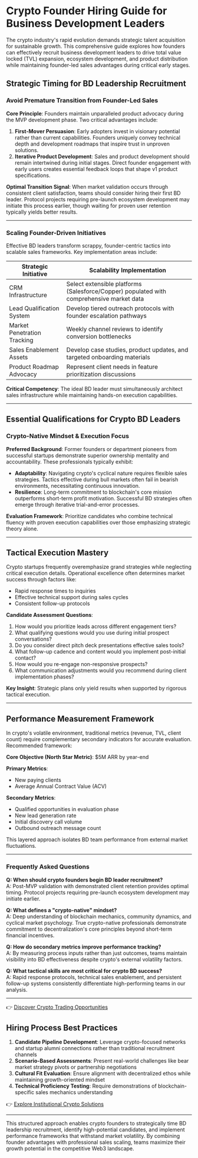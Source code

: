 # Crypto Founder Hiring Guide for Business Development Leaders

The crypto industry's rapid evolution demands strategic talent acquisition for sustainable growth. This comprehensive guide explores how founders can effectively recruit business development leaders to drive total value locked (TVL) expansion, ecosystem development, and product distribution while maintaining founder-led sales advantages during critical early stages.

## Strategic Timing for BD Leadership Recruitment

### Avoid Premature Transition from Founder-Led Sales

**Core Principle**: Founders maintain unparalleled product advocacy during the MVP development phase. Two critical advantages include:

1. **First-Mover Persuasion**: Early adopters invest in visionary potential rather than current capabilities. Founders uniquely convey technical depth and development roadmaps that inspire trust in unproven solutions.
2. **Iterative Product Development**: Sales and product development should remain intertwined during initial stages. Direct founder engagement with early users creates essential feedback loops that shape v1 product specifications.

**Optimal Transition Signal**: When market validation occurs through consistent client satisfaction, teams should consider hiring their first BD leader. Protocol projects requiring pre-launch ecosystem development may initiate this process earlier, though waiting for proven user retention typically yields better results.

---

### Scaling Founder-Driven Initiatives

Effective BD leaders transform scrappy, founder-centric tactics into scalable sales frameworks. Key implementation areas include:

| Strategic Initiative          | Scalability Implementation                                                                 |
|-------------------------------|-------------------------------------------------------------------------------------------|
| CRM Infrastructure            | Select extensible platforms (Salesforce/Copper) populated with comprehensive market data |
| Lead Qualification System     | Develop tiered outreach protocols with founder escalation pathways                        |
| Market Penetration Tracking   | Weekly channel reviews to identify conversion bottlenecks                                 |
| Sales Enablement Assets       | Develop case studies, product updates, and targeted onboarding materials                  |
| Product Roadmap Advocacy      | Represent client needs in feature prioritization discussions                              |

**Critical Competency**: The ideal BD leader must simultaneously architect sales infrastructure while maintaining hands-on execution capabilities.

---

## Essential Qualifications for Crypto BD Leaders

### Crypto-Native Mindset & Execution Focus

**Preferred Background**: Former founders or department pioneers from successful startups demonstrate superior ownership mentality and accountability. These professionals typically exhibit:

- **Adaptability**: Navigating crypto's cyclical nature requires flexible sales strategies. Tactics effective during bull markets often fail in bearish environments, necessitating continuous innovation.
- **Resilience**: Long-term commitment to blockchain's core mission outperforms short-term profit motivation. Successful BD strategies often emerge through iterative trial-and-error processes.

**Evaluation Framework**: Prioritize candidates who combine technical fluency with proven execution capabilities over those emphasizing strategic theory alone.

---

## Tactical Execution Mastery

Crypto startups frequently overemphasize grand strategies while neglecting critical execution details. Operational excellence often determines market success through factors like:

- Rapid response times to inquiries
- Effective technical support during sales cycles
- Consistent follow-up protocols

**Candidate Assessment Questions**:
1. How would you prioritize leads across different engagement tiers?
2. What qualifying questions would you use during initial prospect conversations?
3. Do you consider direct pitch deck presentations effective sales tools?
4. What follow-up cadence and content would you implement post-initial contact?
5. How would you re-engage non-responsive prospects?
6. What communication adjustments would you recommend during client implementation phases?

**Key Insight**: Strategic plans only yield results when supported by rigorous tactical execution.

---

## Performance Measurement Framework

In crypto's volatile environment, traditional metrics (revenue, TVL, client count) require complementary secondary indicators for accurate evaluation. Recommended framework:

**Core Objective (North Star Metric)**: $5M ARR by year-end

**Primary Metrics**:
- New paying clients
- Average Annual Contract Value (ACV)

**Secondary Metrics**:
- Qualified opportunities in evaluation phase
- New lead generation rate
- Initial discovery call volume
- Outbound outreach message count

This layered approach isolates BD team performance from external market fluctuations.

---

### Frequently Asked Questions

**Q: When should crypto founders begin BD leader recruitment?**  
A: Post-MVP validation with demonstrated client retention provides optimal timing. Protocol projects requiring pre-launch ecosystem development may initiate earlier.

**Q: What defines a "crypto-native" mindset?**  
A: Deep understanding of blockchain mechanics, community dynamics, and cyclical market psychology. True crypto-native professionals demonstrate commitment to decentralization's core principles beyond short-term financial incentives.

**Q: How do secondary metrics improve performance tracking?**  
A: By measuring process inputs rather than just outcomes, teams maintain visibility into BD effectiveness despite crypto's external volatility factors.

**Q: What tactical skills are most critical for crypto BD success?**  
A: Rapid response protocols, technical sales enablement, and persistent follow-up systems consistently differentiate high-performing teams in our analysis.

---

👉 [Discover Crypto Trading Opportunities](https://bit.ly/okx-bonus)

## Hiring Process Best Practices

1. **Candidate Pipeline Development**: Leverage crypto-focused networks and startup alumni connections rather than traditional recruitment channels
2. **Scenario-Based Assessments**: Present real-world challenges like bear market strategy pivots or partnership negotiations
3. **Cultural Fit Evaluation**: Ensure alignment with decentralized ethos while maintaining growth-oriented mindset
4. **Technical Proficiency Testing**: Require demonstrations of blockchain-specific sales mechanics understanding

👉 [Explore Institutional Crypto Solutions](https://bit.ly/okx-bonus)

---

This structured approach enables crypto founders to strategically time BD leadership recruitment, identify high-potential candidates, and implement performance frameworks that withstand market volatility. By combining founder advantages with professional sales scaling, teams maximize their growth potential in the competitive Web3 landscape.